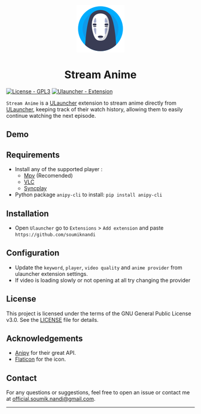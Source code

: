<p align="center">
  <img src="images/icon.png" alt="Icon"/>
</p>

<h1 align="center">Stream Anime</h1>

[![License - GPL3](https://img.shields.io/badge/License-GPL3-2ea44f)](./LICENSE)
[![Ulauncher - Extension](https://img.shields.io/badge/Ulauncher-Extension-2ea44f)](https://xt.ulauncher.io/-/)

`Stream Anime` is a [ULauncher](https://ulauncher.io/) extension to stream anime directly from [ULauncher](https://ulauncher.io/), keeping track of their watch history, allowing them to easily continue watching the next episode.

## Demo

 
## Requirements
- Install any of the supported player :
  - [Mpv](https://mpv.io) (Recomended)
  - [VLC](https://www.videolan.org/)
  - [Syncplay](https://syncplay.pl)
- Python  package `anipy-cli` to install: ```pip install anipy-cli```

## Installation
- Open `Ulauncher` go to `Extensions` > `Add extension` and paste ```https://github.com/soumiknandi```

## Configuration
- Update the `keyword`, `player`, `video quality` and `anime provider` from ulauncher extension settings.
- If video is loading slowly or not opening at all try changing the provider

## License
This project is licensed under the terms of the GNU General Public License v3.0. See the [LICENSE](./LICENSE) file for details.

## Acknowledgements
- [Anipy](https://github.com/sdaqo/anipy-clianipy) for their great API.
- [Flaticon](https://www.flaticon.com/free-icon/face_15427945) for the icon.

## Contact

For any questions or suggestions, feel free to open an issue or contact me at [official.soumik.nandi@gmail.com](mailto:official.soumik.nandi@gmail.com).

---
